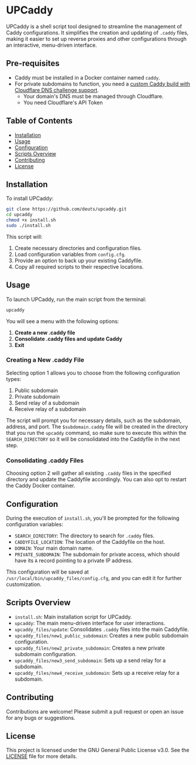 # UPCaddy

UPCaddy is a shell script tool designed to streamline the management of Caddy configurations. It simplifies the creation and updating of `.caddy` files, making it easier to set up reverse proxies and other configurations through an interactive, menu-driven interface.

## Pre-requisites

- Caddy must be installed in a Docker container named `caddy`.
- For private subdomains to function, you need a [custom Caddy build with Cloudflare DNS challenge support](https://github.com/deuts/caddy).
  - Your domain's DNS must be managed through Cloudflare.
  - You need Cloudflare's API Token

## Table of Contents

- [Installation](#installation)
- [Usage](#usage)
- [Configuration](#configuration)
- [Scripts Overview](#scripts-overview)
- [Contributing](#contributing)
- [License](#license)

## Installation

To install UPCaddy:

```bash
git clone https://github.com/deuts/upcaddy.git
cd upcaddy
chmod +x install.sh
sudo ./install.sh
```

This script will:

1. Create necessary directories and configuration files.
2. Load configuration variables from `config.cfg`.
3. Provide an option to back up your existing Caddyfile.
4. Copy all required scripts to their respective locations.

## Usage

To launch UPCaddy, run the main script from the terminal:

```bash
upcaddy
```

You will see a menu with the following options:

1. **Create a new .caddy file**
2. **Consolidate .caddy files and update Caddy**
3. **Exit**

### Creating a New .caddy File

Selecting option 1 allows you to choose from the following configuration types:

1. Public subdomain
2. Private subdomain
3. Send relay of a subdomain
4. Receive relay of a subdomain

The script will prompt you for necessary details, such as the subdomain, address, and port. The `$subdomain.caddy` file will be created in the directory that you run the `upcaddy` command, so make sure to execute this within the `SEARCH_DIRECTORY` so it will be consolidated into the Caddyfile in the next step.

### Consolidating .caddy Files

Choosing option 2 will gather all existing `.caddy` files in the specified directory and update the Caddyfile accordingly. You can also opt to restart the Caddy Docker container.

## Configuration

During the execution of `install.sh`, you'll be prompted for the following configuration variables:

- `SEARCH_DIRECTORY`: The directory to search for `.caddy` files.
- `CADDYFILE_LOCATION`: The location of the Caddyfile on the host.
- `DOMAIN`: Your main domain name.
- `PRIVATE_SUBDOMAIN`: The subdomain for private access, which should have its `A` record pointing to a private IP address.

This configuration will be saved at `/usr/local/bin/upcaddy_files/config.cfg`, and you can edit it for further customization.

## Scripts Overview

- `install.sh`: Main installation script for UPCaddy.
- `upcaddy`: The main menu-driven interface for user interactions.
- `upcaddy_files/update`: Consolidates `.caddy` files into the main Caddyfile.
- `upcaddy_files/new1_public_subdomain`: Creates a new public subdomain configuration.
- `upcaddy_files/new2_private_subdomain`: Creates a new private subdomain configuration.
- `upcaddy_files/new3_send_subdomain`: Sets up a send relay for a subdomain.
- `upcaddy_files/new4_receive_subdomain`: Sets up a receive relay for a subdomain.

## Contributing

Contributions are welcome! Please submit a pull request or open an issue for any bugs or suggestions.

## License

This project is licensed under the GNU General Public License v3.0. See the [LICENSE](LICENSE) file for more details.
